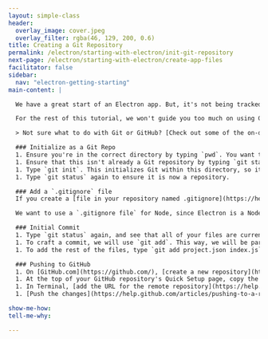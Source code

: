 ```yaml
---
layout: simple-class
header:
  overlay_image: cover.jpeg
  overlay_filter: rgba(46, 129, 200, 0.6)
title: Creating a Git Repository
permalink: /electron/starting-with-electron/init-git-repository
next-page: /electron/starting-with-electron/create-app-files
facilitator: false
sidebar:
  nav: "electron-getting-starting"
main-content: |

  We have a great start of an Electron app. But, it's not being tracked with version control. Now, it's time to track this repository with Git, include a .gitignore file that fits this project, and push this up to a remote on GitHub.

  For the rest of this tutorial, we won't guide you too much on using Git. For all of the code, we recommend using branches and atomic commits, as well as pushing to the remote frequently.

  > Not sure what to do with Git or GitHub? [Check out some of the on-demand courses to learn more!](https://services.github.com/on-demand/)

  ### Initialize as a Git Repo
  1. Ensure you're in the correct directory by typing `pwd`. You want to be in the root level directory of the electron-project.
  1. Ensure that this isn't already a Git repository by typing `git status`. You should see a response: `fatal: Not a git repository (or any of the parent directories): .git`.
  1. Type `git init`. This initializes Git within this directory, so it will now be a Git repository.
  1. Type `git status` again to ensure it is now a repository.

  ### Add a `.gitignore` file
  If you create a [file in your repository named .gitignore](https://help.github.com/articles/ignoring-files/), Git uses it to determine which files and directories to ignore, before you make a commit.

  We want to use a `.gitignore file` for Node, since Electron is a Node based project. Typically, we would do this manually. Since we used a boilerplate, this is already done. If you're interested in learning about different `.gitignore` files, check out [this repository full of templates](https://github.com/github/gitignore).

  ### Initial Commit
  1. Type `git status` again, and see that all of your files are currently untracked in the working tree.
  1. To craft a commit, we will use `git add`. This way, we will be particular about what files are in each commit. We will first commit the `.gitignore` file with `git add .gitignore`, and then `git commit -m "initial commit with gitignore"`.
  1. To add the rest of the files, type `git add project.json index.js`, and `git commit -m "initial electron boilerplate files"`.

  ### Pushing to GitHub
  1. On [GitHub.com](https://github.com/), [create a new repository](https://help.github.com/articles/creating-a-new-repository/). To avoid errors, do not initialize the new repository with `README`, `license`, or `.gitignore` files. You can add these files after your project has been pushed to GitHub.
  1. At the top of your GitHub repository's Quick Setup page, copy the remote repository URL.   
  1. In Terminal, [add the URL for the remote repository](https://help.github.com/articles/adding-a-remote/) where your local repository will be pushed.
  1. [Push the changes](https://help.github.com/articles/pushing-to-a-remote/) in your local repository to GitHub.

show-me-how:
tell-me-why:

---
```

